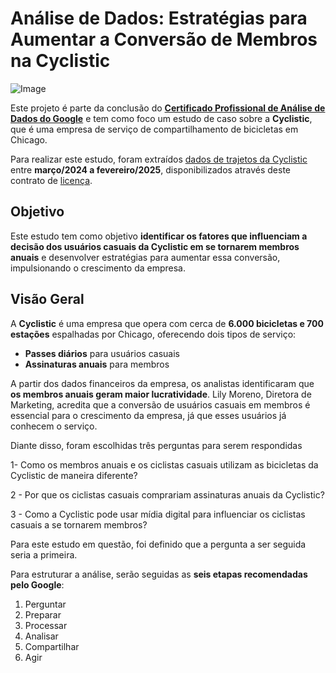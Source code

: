 # Análise de Dados: Estratégias para Aumentar a Conversão de Membros na Cyclistic

![Image](https://github.com/user-attachments/assets/95307c8d-b9ac-4e2f-9a1b-3952c5aba63e)

Este projeto é parte da conclusão do [**Certificado Profissional de Análise de Dados do Google**](https://www.coursera.org/account/accomplishments/specialization/C6VLHUG7QF97) e tem como foco um estudo de caso sobre a **Cyclistic**, que é uma empresa de serviço de compartilhamento de bicicletas em Chicago.  

Para realizar este estudo, foram extraídos [dados de trajetos da Cyclistic](https://divvy-tripdata.s3.amazonaws.com/index.html) entre **março/2024 a fevereiro/2025**, disponibilizados através deste contrato de [licença](https://divvybikes.com/data-license-agreement).  

## Objetivo  

Este estudo tem como objetivo **identificar os fatores que influenciam a decisão dos usuários casuais da Cyclistic em se tornarem membros anuais** e desenvolver estratégias para aumentar essa conversão, impulsionando o crescimento da empresa.  

## Visão Geral  

A **Cyclistic** é uma empresa que opera com cerca de **6.000 bicicletas e 700 estações** espalhadas por Chicago, oferecendo dois tipos de serviço:  

- **Passes diários** para usuários casuais  
- **Assinaturas anuais** para membros  

A partir dos dados financeiros da empresa, os analistas identificaram que **os membros anuais geram maior lucratividade**. Lily Moreno, Diretora de Marketing, acredita que a conversão de usuários casuais em membros é essencial para o crescimento da empresa, já que esses usuários já conhecem o serviço.  

Diante disso, foram escolhidas três perguntas para serem respondidas 

1- Como os membros anuais e os ciclistas casuais utilizam as bicicletas da Cyclistic de maneira diferente?

2 - Por que os ciclistas casuais comprariam assinaturas anuais da Cyclistic?

3 - Como a Cyclistic pode usar mídia digital para influenciar os ciclistas casuais a se tornarem membros?

Para este estudo em questão, foi definido que a pergunta a ser seguida seria a primeira.

Para estruturar a análise, serão seguidas as **seis etapas recomendadas pelo Google**:  

1. Perguntar  
2. Preparar  
3. Processar  
4. Analisar  
5. Compartilhar  
6. Agir  


